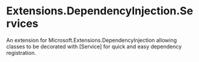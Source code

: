 # Extensions.DependencyInjection.Services
An extension for Microsoft.Extensions.DependencyInjection allowing classes to be decorated with [Service] for quick and easy dependency registration.
